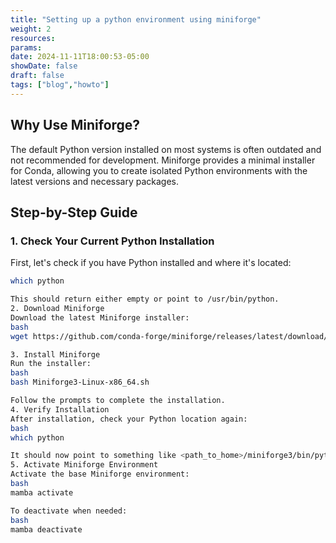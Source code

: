 ```yaml
---
title: "Setting up a python environment using miniforge"
weight: 2
resources:
params:
date: 2024-11-11T18:00:53-05:00
showDate: false
draft: false
tags: ["blog","howto"]
---
```

## Why Use Miniforge?

The default Python version installed on most systems is often outdated and not recommended for development. Miniforge provides a minimal installer for Conda, allowing you to create isolated Python environments with the latest versions and necessary packages.

## Step-by-Step Guide

### 1. Check Your Current Python Installation

First, let's check if you have Python installed and where it's located:

```bash
which python

This should return either empty or point to /usr/bin/python.
2. Download Miniforge
Download the latest Miniforge installer:
bash
wget https://github.com/conda-forge/miniforge/releases/latest/download/Miniforge3-Linux-x86_64.sh

3. Install Miniforge
Run the installer:
bash
bash Miniforge3-Linux-x86_64.sh

Follow the prompts to complete the installation.
4. Verify Installation
After installation, check your Python location again:
bash
which python

It should now point to something like <path_to_home>/miniforge3/bin/python.
5. Activate Miniforge Environment
Activate the base Miniforge environment:
bash
mamba activate

To deactivate when needed:
bash
mamba deactivate
